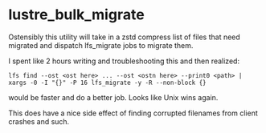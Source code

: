 # lustre_bulk_migrate
Ostensibly this utility will take in a zstd compress list of files that need migrated and dispatch lfs_migrate jobs to migrate them.

I spent like 2 hours writing and troubleshooting this and then realized:
```shell
lfs find --ost <ost here> ... --ost <ostn here> --print0 <path> | xargs -0 -I "{}" -P 16 lfs_migrate -y -R --non-block {}
```
would be faster and do a better job. Looks like Unix wins again.

This does have a nice side effect of finding corrupted filenames from client crashes and such.
